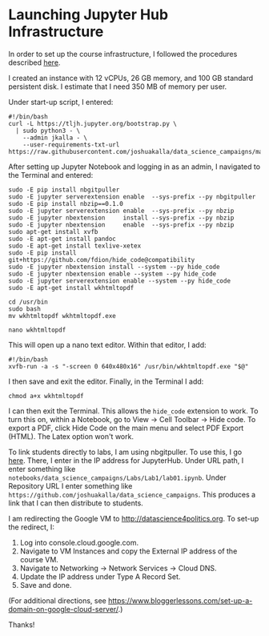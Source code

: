 # Launching Jupyter Hub Infrastructure

In order to set up the course infrastructure, I followed the procedures described [here](https://the-littlest-jupyterhub.readthedocs.io/en/latest/install/google.html). 

I created an instance with 12 vCPUs, 26 GB memory, and 100 GB standard persistent disk. I estimate that I need 350 MB of memory per user.

Under start-up script, I entered:

```
#!/bin/bash
curl -L https://tljh.jupyter.org/bootstrap.py \
  | sudo python3 - \
    --admin jkalla - \
    --user-requirements-txt-url https://raw.githubusercontent.com/joshuakalla/data_science_campaigns/master/requirements.txt
```

After setting up Jupyter Notebook and logging in as an admin, I navigated to the Terminal and entered:
```
sudo -E pip install nbgitpuller
sudo -E	jupyter serverextension enable  --sys-prefix --py nbgitpuller
sudo -E pip install nbzip==0.1.0
sudo -E jupyter serverextension enable  --sys-prefix --py nbzip
sudo -E jupyter nbextension     install --sys-prefix --py nbzip
sudo -E jupyter nbextension     enable  --sys-prefix --py nbzip
sudo apt-get install xvfb
sudo -E apt-get install pandoc
sudo -E apt-get install texlive-xetex
sudo -E pip install git+https://github.com/fdion/hide_code@compatibility
sudo -E jupyter nbextension install --system --py hide_code
sudo -E jupyter nbextension enable --system --py hide_code
sudo -E jupyter serverextension enable --system --py hide_code
sudo -E apt-get install wkhtmltopdf

cd /usr/bin
sudo bash
mv wkhtmltopdf wkhtmltopdf.exe

nano wkhtmltopdf
```

This will open up a nano text editor. Within that editor, I add:
```
#!/bin/bash
xvfb-run -a -s "-screen 0 640x480x16" /usr/bin/wkhtmltopdf.exe "$@"
```

I then save and exit the editor. Finally, in the Terminal I add:
```
chmod a+x wkhtmltopdf
```

I can then exit the Terminal. This allows the `hide_code` extension to work. To turn this on, within a Notebook, go to View &rarr; Cell Toolbar &rarr; Hide code. To export a PDF, click Hide Code on the main menu and select PDF Export (HTML). The Latex option won't work.

To link students directly to labs, I am using nbgitpuller. To use this, I go [here](https://jupyterhub.github.io/nbgitpuller/link). There, I enter in the IP address for JupyterHub. Under URL path, I enter something like `notebooks/data_science_campaigns/Labs/Lab1/lab01.ipynb`. Under Repository URL I enter something like `https://github.com/joshuakalla/data_science_campaigns`. This produces a link that I can then distribute to students.

I am redirecting the Google VM to http://datascience4politics.org. To set-up the redirect, I:

1. Log into console.cloud.google.com.
2. Navigate to VM Instances and copy the External IP address of the course VM.
3. Navigate to Networking &rarr; Network Services &rarr; Cloud DNS.
4. Update the IP address under Type A Record Set.
5. Save and done.

(For additional directions, see https://www.bloggerlessons.com/set-up-a-domain-on-google-cloud-server/.)

Thanks!

